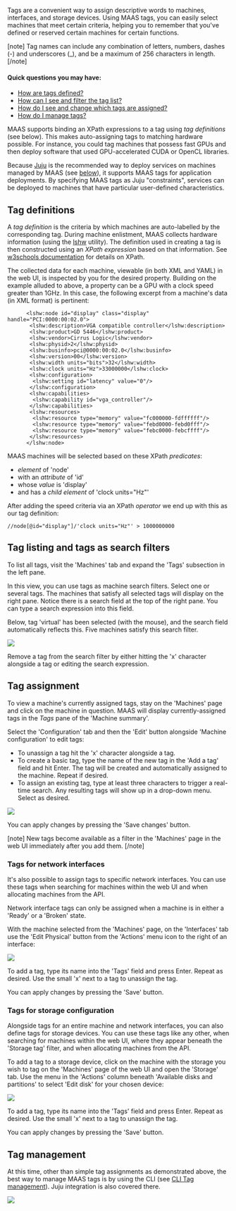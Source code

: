 <!-- deb-2-7-cli
||2.7|2.8|2.9|
|-----:|:-----:|:-----:|:-----:|
|Snap|[CLI](/t/maas-tags-snap-2-7-cli/2886) ~ [UI](/t/maas-tags-snap-2-7-ui/2887)|[CLI](/t/maas-tags-snap-2-8-cli/2888) ~ [UI](/t/maas-tags-snap-2-8-ui/2889)|[CLI](/t/maas-tags-snap-2-9-cli/2890) ~ [UI](/t/maas-tags-snap-2-9-ui/2891)|
|Packages|**CLI** ~ [UI](/t/maas-tags-deb-2-7-ui/2893)|[CLI](/t/maas-tags-deb-2-8-cli/2894) ~ [UI](/t/maas-tags-deb-2-8-ui/2895)|[CLI](/t/maas-tags-deb-2-9-cli/2896) ~ [UI](/t/maas-tags-deb-2-9-ui/2897)|
 deb-2-7-cli -->

<!-- deb-2-7-ui
||2.7|2.8|2.9|
|-----:|:-----:|:-----:|:-----:|
|Snap|[CLI](/t/maas-tags-snap-2-7-cli/2886) ~ [UI](/t/maas-tags-snap-2-7-ui/2887)|[CLI](/t/maas-tags-snap-2-8-cli/2888) ~ [UI](/t/maas-tags-snap-2-8-ui/2889)|[CLI](/t/maas-tags-snap-2-9-cli/2890) ~ [UI](/t/maas-tags-snap-2-9-ui/2891)|
|Packages|[CLI](/t/maas-tags-deb-2-7-cli/2892) ~ **UI**|[CLI](/t/maas-tags-deb-2-8-cli/2894) ~ [UI](/t/maas-tags-deb-2-8-ui/2895)|[CLI](/t/maas-tags-deb-2-9-cli/2896) ~ [UI](/t/maas-tags-deb-2-9-ui/2897)|
 deb-2-7-ui -->

<!-- deb-2-8-cli
||2.7|2.8|2.9|
|-----:|:-----:|:-----:|:-----:|
|Snap|[CLI](/t/maas-tags-snap-2-7-cli/2886) ~ [UI](/t/maas-tags-snap-2-7-ui/2887)|[CLI](/t/maas-tags-snap-2-8-cli/2888) ~ [UI](/t/maas-tags-snap-2-8-ui/2889)|[CLI](/t/maas-tags-snap-2-9-cli/2890) ~ [UI](/t/maas-tags-snap-2-9-ui/2891)|
|Packages|[CLI](/t/maas-tags-deb-2-7-cli/2892) ~ [UI](/t/maas-tags-deb-2-7-ui/2893)|**CLI** ~ [UI](/t/maas-tags-deb-2-8-ui/2895)|[CLI](/t/maas-tags-deb-2-9-cli/2896) ~ [UI](/t/maas-tags-deb-2-9-ui/2897)|
 deb-2-8-cli -->

<!-- deb-2-8-ui
||2.7|2.8|2.9|
|-----:|:-----:|:-----:|:-----:|
|Snap|[CLI](/t/maas-tags-snap-2-7-cli/2886) ~ [UI](/t/maas-tags-snap-2-7-ui/2887)|[CLI](/t/maas-tags-snap-2-8-cli/2888) ~ [UI](/t/maas-tags-snap-2-8-ui/2889)|[CLI](/t/maas-tags-snap-2-9-cli/2890) ~ [UI](/t/maas-tags-snap-2-9-ui/2891)|
|Packages|[CLI](/t/maas-tags-deb-2-7-cli/2892) ~ [UI](/t/maas-tags-deb-2-7-ui/2893)|[CLI](/t/maas-tags-deb-2-8-cli/2894) ~ **UI**|[CLI](/t/maas-tags-deb-2-9-cli/2896) ~ [UI](/t/maas-tags-deb-2-9-ui/2897)|
 deb-2-8-ui -->

<!-- deb-2-9-cli
||2.7|2.8|2.9|
|-----:|:-----:|:-----:|:-----:|
|Snap|[CLI](/t/maas-tags-snap-2-7-cli/2886) ~ [UI](/t/maas-tags-snap-2-7-ui/2887)|[CLI](/t/maas-tags-snap-2-8-cli/2888) ~ [UI](/t/maas-tags-snap-2-8-ui/2889)|[CLI](/t/maas-tags-snap-2-9-cli/2890) ~ [UI](/t/maas-tags-snap-2-9-ui/2891)|
|Packages|[CLI](/t/maas-tags-deb-2-7-cli/2892) ~ [UI](/t/maas-tags-deb-2-7-ui/2893)|[CLI](/t/maas-tags-deb-2-8-cli/2894) ~ [UI](/t/maas-tags-deb-2-8-ui/2895)|**CLI** ~ [UI](/t/maas-tags-deb-2-9-ui/2897)|
 deb-2-9-cli -->

<!-- deb-2-9-ui
||2.7|2.8|2.9|
|-----:|:-----:|:-----:|:-----:|
|Snap|[CLI](/t/maas-tags-snap-2-7-cli/2886) ~ [UI](/t/maas-tags-snap-2-7-ui/2887)|[CLI](/t/maas-tags-snap-2-8-cli/2888) ~ [UI](/t/maas-tags-snap-2-8-ui/2889)|[CLI](/t/maas-tags-snap-2-9-cli/2890) ~ [UI](/t/maas-tags-snap-2-9-ui/2891)|
|Packages|[CLI](/t/maas-tags-deb-2-7-cli/2892) ~ [UI](/t/maas-tags-deb-2-7-ui/2893)|[CLI](/t/maas-tags-deb-2-8-cli/2894) ~ [UI](/t/maas-tags-deb-2-8-ui/2895)|[CLI](/t/maas-tags-deb-2-9-cli/2896) ~ **UI**|
 deb-2-9-ui -->

<!-- snap-2-7-cli
||2.7|2.8|2.9|
|-----:|:-----:|:-----:|:-----:|
|Snap|**CLI** ~ [UI](/t/maas-tags-snap-2-7-ui/2887)|[CLI](/t/maas-tags-snap-2-8-cli/2888) ~ [UI](/t/maas-tags-snap-2-8-ui/2889)|[CLI](/t/maas-tags-snap-2-9-cli/2890) ~ [UI](/t/maas-tags-snap-2-9-ui/2891)|
|Packages|[CLI](/t/maas-tags-deb-2-7-cli/2892) ~ [UI](/t/maas-tags-deb-2-7-ui/2893)|[CLI](/t/maas-tags-deb-2-8-cli/2894) ~ [UI](/t/maas-tags-deb-2-8-ui/2895)|[CLI](/t/maas-tags-deb-2-9-cli/2896) ~ [UI](/t/maas-tags-deb-2-9-ui/2897)|
 snap-2-7-cli -->

<!-- snap-2-7-ui
||2.7|2.8|2.9|
|-----:|:-----:|:-----:|:-----:|
|Snap|[CLI](/t/maas-tags-snap-2-7-cli/2886) ~ **UI**|[CLI](/t/maas-tags-snap-2-8-cli/2888) ~ [UI](/t/maas-tags-snap-2-8-ui/2889)|[CLI](/t/maas-tags-snap-2-9-cli/2890) ~ [UI](/t/maas-tags-snap-2-9-ui/2891)|
|Packages|[CLI](/t/maas-tags-deb-2-7-cli/2892) ~ [UI](/t/maas-tags-deb-2-7-ui/2893)|[CLI](/t/maas-tags-deb-2-8-cli/2894) ~ [UI](/t/maas-tags-deb-2-8-ui/2895)|[CLI](/t/maas-tags-deb-2-9-cli/2896) ~ [UI](/t/maas-tags-deb-2-9-ui/2897)|
 snap-2-7-ui -->

<!-- snap-2-8-cli
||2.7|2.8|2.9|
|-----:|:-----:|:-----:|:-----:|
|Snap|[CLI](/t/maas-tags-snap-2-7-cli/2886) ~ [UI](/t/maas-tags-snap-2-7-ui/2887)|**CLI** ~ [UI](/t/maas-tags-snap-2-8-ui/2889)|[CLI](/t/maas-tags-snap-2-9-cli/2890) ~ [UI](/t/maas-tags-snap-2-9-ui/2891)|
|Packages|[CLI](/t/maas-tags-deb-2-7-cli/2892) ~ [UI](/t/maas-tags-deb-2-7-ui/2893)|[CLI](/t/maas-tags-deb-2-8-cli/2894) ~ [UI](/t/maas-tags-deb-2-8-ui/2895)|[CLI](/t/maas-tags-deb-2-9-cli/2896) ~ [UI](/t/maas-tags-deb-2-9-ui/2897)|
 snap-2-8-cli -->

<!-- snap-2-8-ui
||2.7|2.8|2.9|
|-----:|:-----:|:-----:|:-----:|
|Snap|[CLI](/t/maas-tags-snap-2-7-cli/2886) ~ [UI](/t/maas-tags-snap-2-7-ui/2887)|[CLI](/t/maas-tags-snap-2-8-cli/2888) ~ **UI**|[CLI](/t/maas-tags-snap-2-9-cli/2890) ~ [UI](/t/maas-tags-snap-2-9-ui/2891)|
|Packages|[CLI](/t/maas-tags-deb-2-7-cli/2892) ~ [UI](/t/maas-tags-deb-2-7-ui/2893)|[CLI](/t/maas-tags-deb-2-8-cli/2894) ~ [UI](/t/maas-tags-deb-2-8-ui/2895)|[CLI](/t/maas-tags-deb-2-9-cli/2896) ~ [UI](/t/maas-tags-deb-2-9-ui/2897)|
 snap-2-8-ui -->

<!-- snap-2-9-cli
||2.7|2.8|2.9|
|-----:|:-----:|:-----:|:-----:|
|Snap|[CLI](/t/maas-tags-snap-2-7-cli/2886) ~ [UI](/t/maas-tags-snap-2-7-ui/2887)|[CLI](/t/maas-tags-snap-2-8-cli/2888) ~ [UI](/t/maas-tags-snap-2-8-ui/2889)|**CLI** ~ [UI](/t/maas-tags-snap-2-9-ui/2891)|
|Packages|[CLI](/t/maas-tags-deb-2-7-cli/2892) ~ [UI](/t/maas-tags-deb-2-7-ui/2893)|[CLI](/t/maas-tags-deb-2-8-cli/2894) ~ [UI](/t/maas-tags-deb-2-8-ui/2895)|[CLI](/t/maas-tags-deb-2-9-cli/2896) ~ [UI](/t/maas-tags-deb-2-9-ui/2897)|
 snap-2-9-cli -->

<!-- snap-2-9-ui
||2.7|2.8|2.9|
|-----:|:-----:|:-----:|:-----:|
|Snap|[CLI](/t/maas-tags-snap-2-7-cli/2886) ~ [UI](/t/maas-tags-snap-2-7-ui/2887)|[CLI](/t/maas-tags-snap-2-8-cli/2888) ~ [UI](/t/maas-tags-snap-2-8-ui/2889)|[CLI](/t/maas-tags-snap-2-9-cli/2890) ~ **UI**|
|Packages|[CLI](/t/maas-tags-deb-2-7-cli/2892) ~ [UI](/t/maas-tags-deb-2-7-ui/2893)|[CLI](/t/maas-tags-deb-2-8-cli/2894) ~ [UI](/t/maas-tags-deb-2-8-ui/2895)|[CLI](/t/maas-tags-deb-2-9-cli/2896) ~ [UI](/t/maas-tags-deb-2-9-ui/2897)|
 snap-2-9-ui -->

Tags are a convenient way to assign descriptive words to machines, interfaces, and storage devices. Using MAAS tags, you can easily select machines that meet certain criteria, helping you to remember that you've defined or reserved certain machines for certain functions. 

[note]
 Tag names can include any combination of letters, numbers, dashes (-) and underscores (_), and be a maximum of 256 characters in length.
[/note]

#### Quick questions you may have:

* [How are tags defined?](/t/maas-tags/834#heading--tag-definitions)
* [How can I see and filter the tag list?](/t/maas-tags/834#heading--tag-listing-and-tags-as-search-filters)
* [How do I see and change which tags are assigned?](/t/maas-tags/834#heading--tag-assignment)
* [How do I manage tags?](/t/maas-tags/834#heading--tag-management)

MAAS supports binding an XPath expressions to a tag using *tag definitions* (see below). This makes auto-assigning tags to matching hardware possible. For instance, you could tag machines that possess fast GPUs and then deploy software that used GPU-accelerated CUDA or OpenCL libraries.

Because [Juju](https://jujucharms.com/docs/stable/about-juju.html) is the recommended way to deploy services on machines managed by MAAS (see [below](#heading--tag-management)), it supports MAAS tags for application deployments. By specifying MAAS tags as Juju "constraints", services can be deployed to machines that have particular user-defined characteristics.

<h2 id="heading--tag-definitions">Tag definitions</h2>

A *tag definition* is the criteria by which machines are auto-labelled by the corresponding tag. During machine enlistment, MAAS collects hardware information (using the [lshw](http://ezix.org/project/wiki/HardwareLiSter) utility). The definition used in creating a tag is then constructed using an *XPath expression* based on that information. See [w3schools documentation](https://www.w3schools.com/xml/xpath_intro.asp) for details on XPath.

The collected data for each machine, viewable (in both XML and YAML) in the web UI, is inspected by you for the desired property. Building on the example alluded to above, a property can be a GPU with a clock speed greater than 1GHz. In this case, the following excerpt from a machine's data (in XML format) is pertinent:

``` nohighlight
      <lshw:node id="display" class="display" handle="PCI:0000:00:02.0">
       <lshw:description>VGA compatible controller</lshw:description>
       <lshw:product>GD 5446</lshw:product>
       <lshw:vendor>Cirrus Logic</lshw:vendor>
       <lshw:physid>2</lshw:physid>
       <lshw:businfo>pci@0000:00:02.0</lshw:businfo>
       <lshw:version>00</lshw:version>
       <lshw:width units="bits">32</lshw:width>
       <lshw:clock units="Hz">33000000</lshw:clock>
       <lshw:configuration>
        <lshw:setting id="latency" value="0"/>
       </lshw:configuration>
       <lshw:capabilities>
        <lshw:capability id="vga_controller"/>
       </lshw:capabilities>
       <lshw:resources>
        <lshw:resource type="memory" value="fc000000-fdffffff"/>
        <lshw:resource type="memory" value="febd0000-febd0fff"/>
        <lshw:resource type="memory" value="febc0000-febcffff"/>
       </lshw:resources>
      </lshw:node>
```

MAAS machines will be selected based on these XPath *predicates*:

-   *element* of 'node'
-   with an *attribute* of 'id'
-   whose *value* is 'display'
-   and has a *child element* of 'clock units="Hz"'

After adding the speed criteria via an XPath *operator* we end up with this as our tag definition:

``` nohighlight
//node[@id="display"]/'clock units="Hz"' > 1000000000
```

<h2 id="heading--tag-listing-and-tags-as-search-filters">Tag listing and tags as search filters</h2>

To list all tags, visit the 'Machines' tab and expand the 'Tags' subsection in the left pane.

In this view, you can use tags as machine search filters. Select one or several tags. The machines that satisfy all selected tags will display on the right pane. Notice there is a search field at the top of the right pane. You can type a search expression into this field.

Below, tag 'virtual' has been selected (with the mouse), and the search field automatically reflects this. Five machines satisfy this search filter.

<a href="https://assets.ubuntu.com/v1/69aa9997-nodes-tags__2.6-tags-filter.png" target = "_blank"><img src="https://assets.ubuntu.com/v1/69aa9997-nodes-tags__2.6-tags-filter.png"></a>

Remove a tag from the search filter by either hitting the 'x' character alongside a tag or editing the search expression.

<h2 id="heading--tag-assignment">Tag assignment</h2>

To view a machine's currently assigned tags, stay on the 'Machines' page and click on the machine in question. MAAS will display currently-assigned tags in the *Tags* pane of the 'Machine summary'.

Select the 'Configuration' tab and then the 'Edit' button alongside 'Machine configuration' to edit tags:

-   To unassign a tag hit the 'x' character alongside a tag.
-   To create a basic tag, type the name of the new tag in the 'Add a tag' field and hit Enter. The tag will be created and automatically assigned to the machine. Repeat if desired.
-   To assign an existing tag, type at least three characters to trigger a real-time search. Any resulting tags will show up in a drop-down menu. Select as desired.

<a href="https://assets.ubuntu.com/v1/250050ee-nodes-tags__2.6-tags-add-remove.png" target = "_blank"><img src="https://assets.ubuntu.com/v1/250050ee-nodes-tags__2.6-tags-add-remove.png"></a>

You can apply changes by pressing the 'Save changes' button.

[note]
New tags become available as a filter in the 'Machines' page in the web UI immediately after you add them.
[/note]

<h3 id="heading--tags-for-network-interfaces">Tags for network interfaces</h3>

It's also possible to assign tags to specific network interfaces. You can use these tags when searching for machines within the web UI and when allocating machines from the API.

Network interface tags can only be assigned when a machine is in either a 'Ready' or a 'Broken' state.

With the machine selected from the 'Machines' page, on the 'Interfaces' tab use the 'Edit Physical' button from the 'Actions' menu icon to the right of an interface:

<a href="https://assets.ubuntu.com/v1/dd9cf996-nodes-tags__2.6-tag-net-interfaces.png" target = "_blank"><img src="https://assets.ubuntu.com/v1/dd9cf996-nodes-tags__2.6-tag-net-interfaces.png"></a>

To add a tag, type its name into the 'Tags' field and press Enter. Repeat as desired. Use the small 'x' next to a tag to unassign the tag.

You can apply changes by pressing the 'Save' button.

<h3 id="heading--tags-for-storage-configuration">Tags for storage configuration</h3>

Alongside tags for an entire machine and network interfaces, you can also define tags for storage devices. You can use these tags like any other, when searching for machines within the web UI, where they appear beneath the 'Storage tag' filter, and when allocating machines from the API.

To add a tag to a storage device, click on the machine with the storage you wish to tag on the 'Machines' page of the web UI and open the 'Storage' tab. Use the menu in the 'Actions' column beneath 'Available disks and partitions' to select 'Edit disk' for your chosen device:

<a href="https://assets.ubuntu.com/v1/43dd9f9d-nodes-tags__2.6-tag-storage.png" target = "_blank"><img src="https://assets.ubuntu.com/v1/43dd9f9d-nodes-tags__2.6-tag-storage.png"></a>

To add a tag, type its name into the 'Tags' field and press Enter. Repeat as desired. Use the small 'x' next to a tag to unassign the tag.

You can apply changes by pressing the 'Save' button.

<h2 id="heading--tag-management">Tag management</h2>

At this time, other than simple tag assignments as demonstrated above, the best way to manage MAAS tags is by using the CLI (see [CLI Tag management](/t/cli-tag-management/801)). Juju integration is also covered there.

<a href="https://assets.ubuntu.com/v1/fff81a99-nodes-tags__2.6-tag-multiple.png" target = "_blank"><img src="https://assets.ubuntu.com/v1/fff81a99-nodes-tags__2.6-tag-multiple.png"></a>

<!-- LINKS -->